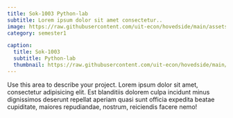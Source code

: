 ```yaml
---
title: Sok-1003 Python-lab
subtitle: Lorem ipsum dolor sit amet consectetur..
image: https://raw.githubusercontent.com/uit-econ/hovedside/main/assets/img/python.jpg
category: semester1

caption:
  title: Sok-1003
  subtitle: Python-lab
  thumbnail: https://raw.githubusercontent.com/uit-econ/hovedside/main/assets/img/python.jpg
---
```

Use this area to describe your project. Lorem ipsum dolor sit amet, consectetur adipisicing elit. Est blanditiis dolorem culpa incidunt minus dignissimos deserunt repellat aperiam quasi sunt officia expedita beatae cupiditate, maiores repudiandae, nostrum, reiciendis facere nemo!

